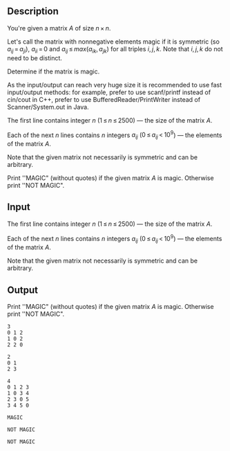 ## Description

<div><p>You're given a matrix <span class="tex-span"><i>A</i></span> of size <span class="tex-span"><i>n</i> × <i>n</i></span>.</p><p>Let's call the matrix with nonnegative elements magic if it is symmetric (so <span class="tex-span"><i>a</i><sub class="lower-index"><i>ij</i></sub> = <i>a</i><sub class="lower-index"><i>ji</i></sub></span>), <span class="tex-span"><i>a</i><sub class="lower-index"><i>ii</i></sub> = 0</span> and <span class="tex-span"><i>a</i><sub class="lower-index"><i>ij</i></sub> ≤ <i>max</i>(<i>a</i><sub class="lower-index"><i>ik</i></sub>, <i>a</i><sub class="lower-index"><i>jk</i></sub>)</span> for all triples <span class="tex-span"><i>i</i>, <i>j</i>, <i>k</i></span>. Note that <span class="tex-span"><i>i</i>, <i>j</i>, <i>k</i></span> do not need to be distinct.</p><p>Determine if the matrix is magic.</p><p>As the input/output can reach very huge size it is recommended to use fast input/output methods: for example, prefer to use <span class="tex-font-style-tt">scanf/printf</span> instead of <span class="tex-font-style-tt">cin/cout</span> in C++, prefer to use <span class="tex-font-style-tt">BufferedReader/PrintWriter</span> instead of <span class="tex-font-style-tt">Scanner/System.out</span> in <span class="tex-font-style-tt">Java</span>.</p></div><div class="input-specification"><p>The first line contains integer <span class="tex-span"><i>n</i></span> (<span class="tex-span">1 ≤ <i>n</i> ≤ 2500</span>) — the size of the matrix <span class="tex-span"><i>A</i></span>.</p><p>Each of the next <span class="tex-span"><i>n</i></span> lines contains <span class="tex-span"><i>n</i></span> integers <span class="tex-span"><i>a</i><sub class="lower-index"><i>ij</i></sub></span> (<span class="tex-span">0 ≤ <i>a</i><sub class="lower-index"><i>ij</i></sub> &lt; 10<sup class="upper-index">9</sup></span>) — the elements of the matrix <span class="tex-span"><i>A</i></span>.</p><p>Note that the given matrix not necessarily is symmetric and can be arbitrary.</p></div><div class="output-specification"><p>Print ''<span class="tex-font-style-tt">MAGIC</span>" (without quotes) if the given matrix <span class="tex-span"><i>A</i></span> is magic. Otherwise print ''<span class="tex-font-style-tt">NOT MAGIC</span>".</p></div>

## Input

<p>The first line contains integer <span class="tex-span"><i>n</i></span> (<span class="tex-span">1 ≤ <i>n</i> ≤ 2500</span>) — the size of the matrix <span class="tex-span"><i>A</i></span>.</p><p>Each of the next <span class="tex-span"><i>n</i></span> lines contains <span class="tex-span"><i>n</i></span> integers <span class="tex-span"><i>a</i><sub class="lower-index"><i>ij</i></sub></span> (<span class="tex-span">0 ≤ <i>a</i><sub class="lower-index"><i>ij</i></sub> &lt; 10<sup class="upper-index">9</sup></span>) — the elements of the matrix <span class="tex-span"><i>A</i></span>.</p><p>Note that the given matrix not necessarily is symmetric and can be arbitrary.</p>

## Output

<p>Print ''<span class="tex-font-style-tt">MAGIC</span>" (without quotes) if the given matrix <span class="tex-span"><i>A</i></span> is magic. Otherwise print ''<span class="tex-font-style-tt">NOT MAGIC</span>".</p>





```input1
3
0 1 2
1 0 2
2 2 0

```




```input2
2
0 1
2 3

```




```input3
4
0 1 2 3
1 0 3 4
2 3 0 5
3 4 5 0

```




```output1
MAGIC

```




```output2
NOT MAGIC

```




```output3
NOT MAGIC

```


